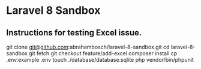 # Laravel 8 Sandbox

## Instructions for testing Excel issue. 
git clone git@github.com:abrahambosch/laravel-8-sandbox.git
cd laravel-8-sandbox
git fetch 
git checkout feature/add-excel
composer install
cp .env.example .env
touch ./database/database.sqlite
php vendor/bin/phpunit
